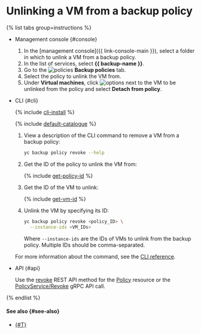 # Unlinking a VM from a backup policy

{% list tabs group=instructions %}

- Management console {#console}

  1. In the [management console]({{ link-console-main }}), select a folder in which to unlink a VM from a backup policy.
  1. In the list of services, select **{{ backup-name }}**.
  1. Go to the ![policies](../../../_assets/console-icons/calendar.svg) **Backup policies** tab.
  1. Select the policy to unlink the VM from.
  1. Under **Virtual machines**, click ![options](../../../_assets/console-icons/ellipsis.svg) next to the VM to be unlinked from the policy and select **Detach from policy**.

- CLI {#cli}

  {% include [cli-install](../../../_includes/cli-install.md) %}

  {% include [default-catalogue](../../../_includes/default-catalogue.md) %}

  1. View a description of the CLI command to remove a VM from a backup policy:

      ```bash
      yc backup policy revoke --help
      ```

  1. Get the ID of the policy to unlink the VM from:

      {% include [get-policy-id](../../../_includes/backup/operations/get-policy-id.md) %}

  1. Get the ID of the VM to unlink:

      {% include [get-vm-id](../../../_includes/backup/operations/get-vm-id.md) %}

  1. Unlink the VM by specifying its ID:

      ```bash
      yc backup policy revoke <policy_ID> \
        --instance-ids <VM_IDs>
      ```

      Where `--instance-ids` are the IDs of VMs to unlink from the backup policy. Multiple IDs should be comma-separated.

  For more information about the command, see the [CLI reference](../../../cli/cli-ref/managed-services/backup/policy/revoke.md).

- API {#api}

  Use the [revoke](../../backup/api-ref/Policy/revoke.md) REST API method for the [Policy](../../backup/api-ref/Policy/index.md) resource or the [PolicyService/Revoke](../../backup/api-ref/grpc/Policy/revoke.md) gRPC API call.

{% endlist %}

#### See also {#see-also}

* [{#T}](attach-and-detach-vm.md)
